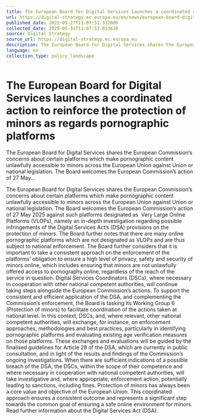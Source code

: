 ```yaml
---
title: The European Board for Digital Services launches a coordinated action to reinforce the protection of minors as regards pornographic platforms
url: https://digital-strategy.ec.europa.eu/en/news/european-board-digital-services-launches-coordinated-action-reinforce-protection-minors-regards
published_date: 2025-05-27T11:07:51.312000
collected_date: 2025-05-31T11:07:53.013638
source: Digital Strategy
source_url: https://digital-strategy.ec.europa.eu
description: The European Board for Digital Services shares the European Commission’s concerns about certain platforms which make pornographic content unlawfully accessible to minors across the European Union against Union or national legislation. The Board welcomes the European Commission’s action of 27 May...
language: en
collection_type: policy_landscape
---
```


# The European Board for Digital Services launches a coordinated action to reinforce the protection of minors as regards pornographic platforms

The European Board for Digital Services shares the European Commission’s concerns about certain platforms which make pornographic content unlawfully accessible to minors across the European Union against Union or national legislation. The Board welcomes the European Commission’s action of 27 May...

The European Board for Digital Services shares the European Commission’s concerns about certain platforms which make pornographic content unlawfully accessible to minors across the European Union against Union or national legislation. The Board welcomes the European Commission’s action of 27 May 2025 against such platforms designated as  Very Large Online Platforms (VLOPs), namely an in-depth investigation regarding possible infringements of the Digital Services Act’s (DSA) provisions on the protection of minors. 
 The Board further notes that there are many online pornographic platforms which are not designated as VLOPs and are thus subject to national enforcement. The Board further considers that it is important to take a consistent approach on the enforcement of the platforms’ obligation to ensure a high level of privacy, safety and security of minors online, which includes ensuring that minors are not unlawfully offered access to pornography online, regardless of the reach of the service in question. Digital Services Coordinators (DSCs), where necessary in cooperation with other national competent authorities, will continue taking steps alongside the European Commission’s actions. 
 To support the consistent and efficient application of the DSA, and complementing the Commission’s enforcement, the Board is tasking its Working Group 6 (Protection of minors) to facilitate coordination of the actions taken at national level. In this context, DSCs, and, where relevant, other national competent authorities, will exchange, for instance, on enforcement approaches, methodologies and best practices, particularly in identifying pornographic platforms and evaluating existing age verification measures on those platforms. These exchanges and evaluations will be guided by the finalised guidelines for Article 28 of the DSA, which are currently in public consultation, and in light of the results and findings of the Commission’s ongoing investigations. 
 When there are sufficient indications of a possible breach of the DSA, the DSCs, within the scope of their competence and where necessary in cooperation with national competent authorities, will take investigative and, where appropriate, enforcement action, potentially leading to sanctions, including fines. 
 Protection of minors has always been a core value and objective of the European Union. This coordinated approach ensures a consistent outcome and represents a significant step towards the common goal of ensuring a safe online environment for minors. 
 Read further information about the Digital Services Act (DSA).